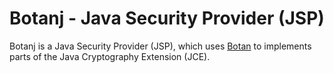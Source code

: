 Botanj - Java Security Provider (JSP)
====================================

Botanj is a Java Security Provider (JSP), which uses [Botan](https://botan.randombit.net/) to implements parts of the Java Cryptography Extension (JCE).
